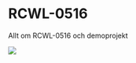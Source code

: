 # RCWL-0516
Allt om RCWL-0516 och demoprojekt

<img src="http://www.rogerclark.net/wp-content/uploads/2017/06/RCWL-0516-schematic-annotated.png">
